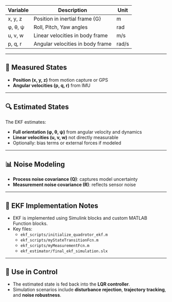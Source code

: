 
| Variable | Description           | Unit      |
|----------|-----------------------|-----------|
| x, y, z  | Position in inertial frame {G} | m     |
| φ, θ, ψ  | Roll, Pitch, Yaw angles         | rad   |
| u, v, w  | Linear velocities in body frame | m/s   |
| p, q, r  | Angular velocities in body frame| rad/s |

---

## 🧪 Measured States
- **Position (x, y, z)** from motion capture or GPS
- **Angular velocities (p, q, r)** from IMU

---

## 🔍 Estimated States
The EKF estimates:
- **Full orientation (φ, θ, ψ)** from angular velocity and dynamics
- **Linear velocities (u, v, w)** not directly measurable
- Optionally: bias terms or external forces if modeled

---

## 📊 Noise Modeling
- **Process noise covariance (Q)**: captures model uncertainty
- **Measurement noise covariance (R)**: reflects sensor noise

---

## 🧰 EKF Implementation Notes
- EKF is implemented using Simulink blocks and custom MATLAB Function blocks.
- Key files:
  - `ekf_scripts/initialize_quadrotor_ekf.m`
  - `ekf_scripts/myStateTransitionFcn.m`
  - `ekf_scripts/myMeasurementFcn.m`
  - `ekf_estimator/final_ekf_simulation.slx`

---

## 📎 Use in Control
- The estimated state is fed back into the **LQR controller**.
- Simulation scenarios include **disturbance rejection**, **trajectory tracking**, and **noise robustness**.

